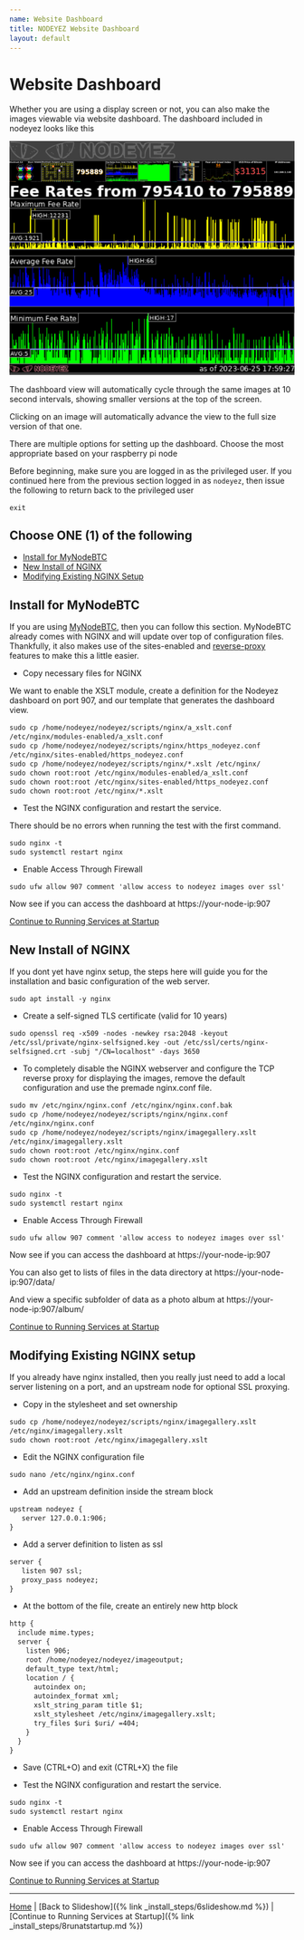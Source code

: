 ```yaml
---
name: Website Dashboard
title: NODEYEZ Website Dashboard
layout: default
---
```


# Website Dashboard

Whether you are using a display screen or not, you can also make the images 
viewable via website dashboard.  The dashboard included in nodeyez looks like
this

![sample image of dashboard](../images/websitedashboard.png)

The dashboard view will automatically cycle through the same images at 10 second
intervals, showing smaller versions at the top of the screen.  

Clicking on an image will automatically advance the view to the full size 
version of that one.

There are multiple options for setting up the dashboard.  Choose the most
appropriate based on your raspberry pi node

Before beginning, make sure you are logged in as the privileged user.  If you
continued here from the previous section logged in as `nodeyez`, then issue
the following to return back to the privileged user

```shell
exit
```

## Choose ONE (1) of the following

- [Install for MyNodeBTC](#install-for-mynodebtc)
- [New Install of NGINX](#new-install-of-nginx)
- [Modifying Existing NGINX Setup](#modifying-existing-nginx-setup)

## Install for MyNodeBTC

<mash-accordion markdown="1" key="nbcweb1" resource="549a2981-ae65-41e3-b620-6b22bec143cd" button-horizontal-align="center" button-vertical-align="bottom" button-text="Read More" button-variant="solid" button-size="md" loading-indicator-size="14">

<div markdown="1">

If you are using [MyNodeBTC](https://mynodebtc.com/), then you can follow 
this section.  MyNodeBTC already comes with NGINX and will update over top of 
configuration files. Thankfully, it also makes use of the sites-enabled and 
[reverse-proxy](https://docs.nginx.com/nginx/admin-guide/web-server/reverse-proxy/) 
features to make this a little easier.

* Copy necessary files for NGINX

We want to enable the XSLT module, create a definition for the Nodeyez 
dashboard on port 907, and our template that generates the dashboard view.

```shell
sudo cp /home/nodeyez/nodeyez/scripts/nginx/a_xslt.conf /etc/nginx/modules-enabled/a_xslt.conf
sudo cp /home/nodeyez/nodeyez/scripts/nginx/https_nodeyez.conf /etc/nginx/sites-enabled/https_nodeyez.conf
sudo cp /home/nodeyez/nodeyez/scripts/nginx/*.xslt /etc/nginx/
sudo chown root:root /etc/nginx/modules-enabled/a_xslt.conf
sudo chown root:root /etc/nginx/sites-enabled/https_nodeyez.conf
sudo chown root:root /etc/nginx/*.xslt
```

* Test the NGINX configuration and restart the service.

There should be no errors when running the test with the first command.

```shell
sudo nginx -t
sudo systemctl restart nginx
```
  
* Enable Access Through Firewall

```shell
sudo ufw allow 907 comment 'allow access to nodeyez images over ssl'
```
 
Now see if you can access the dashboard at https://your-node-ip:907

[Continue to Running Services at Startup](./install-6-runatstartup.md)

</div>

</mash-accordion>




## New Install of NGINX

<mash-accordion markdown="1" key="nbcweb2" resource="549a2981-ae65-41e3-b620-6b22bec143cd" button-horizontal-align="center" button-vertical-align="bottom" button-text="Read More" button-variant="solid" button-size="md" loading-indicator-size="14">

<div markdown="1">

If you dont yet have nginx setup, the steps here will guide you for the installation
and basic configuration of the web server.

```shell
sudo apt install -y nginx
```

* Create a self-signed TLS certificate (valid for 10 years)

```shell
sudo openssl req -x509 -nodes -newkey rsa:2048 -keyout /etc/ssl/private/nginx-selfsigned.key -out /etc/ssl/certs/nginx-selfsigned.crt -subj "/CN=localhost" -days 3650
```

* To completely disable the NGINX webserver and configure the TCP reverse proxy
  for displaying the images, remove the default configuration and use the 
  premade nginx.conf file.

```shell
sudo mv /etc/nginx/nginx.conf /etc/nginx/nginx.conf.bak
sudo cp /home/nodeyez/nodeyez/scripts/nginx/nginx.conf /etc/nginx/nginx.conf
sudo cp /home/nodeyez/nodeyez/scripts/nginx/imagegallery.xslt /etc/nginx/imagegallery.xslt
sudo chown root:root /etc/nginx/nginx.conf
sudo chown root:root /etc/nginx/imagegallery.xslt
```

* Test the NGINX configuration and restart the service.

```shell
sudo nginx -t
sudo systemctl restart nginx
```

* Enable Access Through Firewall

```shell
sudo ufw allow 907 comment 'allow access to nodeyez images over ssl'
```
 
Now see if you can access the dashboard at https://your-node-ip:907

You can also get to lists of files in the data directory at https://your-node-ip:907/data/

And view a specific subfolder of data as a photo album at https://your-node-ip:907/album/

[Continue to Running Services at Startup](./install-6-runatstartup.md)

</div>

</mash-accordion>




## Modifying Existing NGINX setup

<mash-accordion markdown="1" key="nbcweb3" resource="549a2981-ae65-41e3-b620-6b22bec143cd" button-horizontal-align="center" button-vertical-align="bottom" button-text="Read More" button-variant="solid" button-size="md" loading-indicator-size="14">

<div markdown="1">

If you already have nginx installed, then you really just need to add a local 
server listening on a port, and an upstream node for optional SSL proxying.  

* Copy in the stylesheet and set ownership

```shell
sudo cp /home/nodeyez/nodeyez/scripts/nginx/imagegallery.xslt /etc/nginx/imagegallery.xslt
sudo chown root:root /etc/nginx/imagegallery.xslt
```

* Edit the NGINX configuration file

```shell
sudo nano /etc/nginx/nginx.conf
```
  
* Add an upstream definition inside the stream block

```nginx
upstream nodeyez {
   server 127.0.0.1:906;
}
```

* Add a server definition to listen as ssl

```nginx
server {
   listen 907 ssl;
   proxy_pass nodeyez;
}
```
  
* At the bottom of the file, create an entirely new http block

```nginx
http {
  include mime.types;
  server {
    listen 906;
    root /home/nodeyez/nodeyez/imageoutput;
    default_type text/html;
    location / {
      autoindex on;
      autoindex_format xml;
      xslt_string_param title $1;
      xslt_stylesheet /etc/nginx/imagegallery.xslt;
      try_files $uri $uri/ =404;
    }
  }
}
```
  
* Save (CTRL+O) and exit (CTRL+X) the file

* Test the NGINX configuration and restart the service.

```shell
sudo nginx -t
sudo systemctl restart nginx
```

* Enable Access Through Firewall

```shell
sudo ufw allow 907 comment 'allow access to nodeyez images over ssl'
```
 
Now see if you can access the dashboard at https://your-node-ip:907

[Continue to Running Services at Startup](./install-6-runatstartup.md)

</div>

</mash-accordion>



---

[Home](../) | [Back to Slideshow]({% link _install_steps/6slideshow.md %}) | [Continue to Running Services at Startup]({% link _install_steps/8runatstartup.md %})

